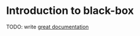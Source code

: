 # Introduction to black-box

TODO: write [great documentation](http://jacobian.org/writing/what-to-write/)
